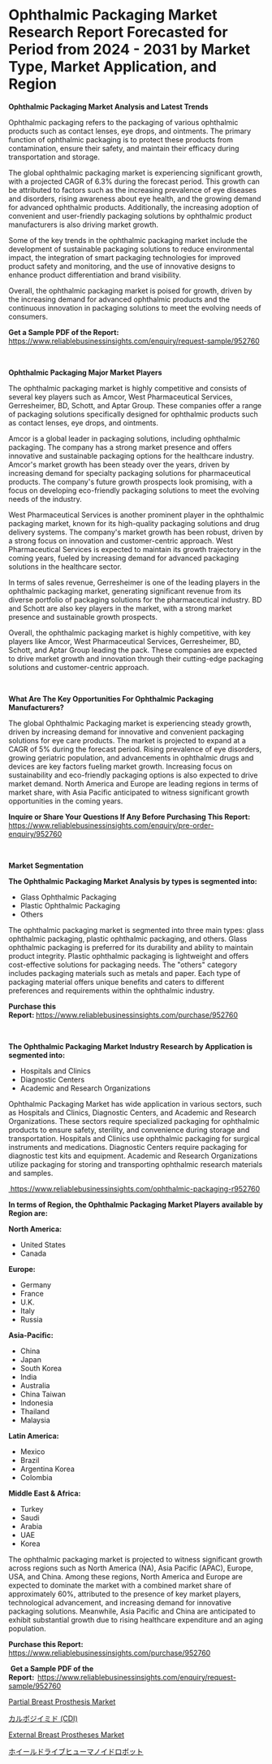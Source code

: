 <p><h1>Ophthalmic Packaging Market Research Report Forecasted for Period from 2024 -  2031 by Market Type, Market Application, and Region</h1></p><p><strong>Ophthalmic Packaging Market Analysis and Latest Trends</strong></p>
<p><p>Ophthalmic packaging refers to the packaging of various ophthalmic products such as contact lenses, eye drops, and ointments. The primary function of ophthalmic packaging is to protect these products from contamination, ensure their safety, and maintain their efficacy during transportation and storage.</p><p>The global ophthalmic packaging market is experiencing significant growth, with a projected CAGR of 6.3% during the forecast period. This growth can be attributed to factors such as the increasing prevalence of eye diseases and disorders, rising awareness about eye health, and the growing demand for advanced ophthalmic products. Additionally, the increasing adoption of convenient and user-friendly packaging solutions by ophthalmic product manufacturers is also driving market growth.</p><p>Some of the key trends in the ophthalmic packaging market include the development of sustainable packaging solutions to reduce environmental impact, the integration of smart packaging technologies for improved product safety and monitoring, and the use of innovative designs to enhance product differentiation and brand visibility.</p><p>Overall, the ophthalmic packaging market is poised for growth, driven by the increasing demand for advanced ophthalmic products and the continuous innovation in packaging solutions to meet the evolving needs of consumers.</p></p>
<p><strong>Get a Sample PDF of the Report:&nbsp;</strong> <a href="https://www.reliablebusinessinsights.com/enquiry/request-sample/952760">https://www.reliablebusinessinsights.com/enquiry/request-sample/952760</a></p>
<p>&nbsp;</p>
<p><strong>Ophthalmic Packaging Major Market Players</strong></p>
<p><p>The ophthalmic packaging market is highly competitive and consists of several key players such as Amcor, West Pharmaceutical Services, Gerresheimer, BD, Schott, and Aptar Group. These companies offer a range of packaging solutions specifically designed for ophthalmic products such as contact lenses, eye drops, and ointments.</p><p>Amcor is a global leader in packaging solutions, including ophthalmic packaging. The company has a strong market presence and offers innovative and sustainable packaging options for the healthcare industry. Amcor's market growth has been steady over the years, driven by increasing demand for specialty packaging solutions for pharmaceutical products. The company's future growth prospects look promising, with a focus on developing eco-friendly packaging solutions to meet the evolving needs of the industry.</p><p>West Pharmaceutical Services is another prominent player in the ophthalmic packaging market, known for its high-quality packaging solutions and drug delivery systems. The company's market growth has been robust, driven by a strong focus on innovation and customer-centric approach. West Pharmaceutical Services is expected to maintain its growth trajectory in the coming years, fueled by increasing demand for advanced packaging solutions in the healthcare sector.</p><p>In terms of sales revenue, Gerresheimer is one of the leading players in the ophthalmic packaging market, generating significant revenue from its diverse portfolio of packaging solutions for the pharmaceutical industry. BD and Schott are also key players in the market, with a strong market presence and sustainable growth prospects.</p><p>Overall, the ophthalmic packaging market is highly competitive, with key players like Amcor, West Pharmaceutical Services, Gerresheimer, BD, Schott, and Aptar Group leading the pack. These companies are expected to drive market growth and innovation through their cutting-edge packaging solutions and customer-centric approach.</p></p>
<p>&nbsp;</p>
<p><strong>What Are The Key Opportunities For Ophthalmic Packaging Manufacturers?</strong></p>
<p><p>The global Ophthalmic Packaging market is experiencing steady growth, driven by increasing demand for innovative and convenient packaging solutions for eye care products. The market is projected to expand at a CAGR of 5% during the forecast period. Rising prevalence of eye disorders, growing geriatric population, and advancements in ophthalmic drugs and devices are key factors fueling market growth. Increasing focus on sustainability and eco-friendly packaging options is also expected to drive market demand. North America and Europe are leading regions in terms of market share, with Asia Pacific anticipated to witness significant growth opportunities in the coming years.</p></p>
<p><strong>Inquire or Share Your Questions If Any Before Purchasing This Report:</strong> <a href="https://www.reliablebusinessinsights.com/enquiry/pre-order-enquiry/952760">https://www.reliablebusinessinsights.com/enquiry/pre-order-enquiry/952760</a></p>
<p>&nbsp;</p>
<p><strong>Market Segmentation</strong></p>
<p><strong>The Ophthalmic Packaging Market Analysis by types is segmented into:</strong></p>
<p><ul><li>Glass Ophthalmic Packaging</li><li>Plastic Ophthalmic Packaging</li><li>Others</li></ul></p>
<p><p>The ophthalmic packaging market is segmented into three main types: glass ophthalmic packaging, plastic ophthalmic packaging, and others. Glass ophthalmic packaging is preferred for its durability and ability to maintain product integrity. Plastic ophthalmic packaging is lightweight and offers cost-effective solutions for packaging needs. The "others" category includes packaging materials such as metals and paper. Each type of packaging material offers unique benefits and caters to different preferences and requirements within the ophthalmic industry.</p></p>
<p><strong>Purchase this Report:&nbsp;</strong><a href="https://www.reliablebusinessinsights.com/purchase/952760">https://www.reliablebusinessinsights.com/purchase/952760</a></p>
<p>&nbsp;</p>
<p><strong>The Ophthalmic Packaging Market Industry Research by Application is segmented into:</strong></p>
<p><ul><li>Hospitals and Clinics</li><li>Diagnostic Centers</li><li>Academic and Research Organizations</li></ul></p>
<p><p>Ophthalmic Packaging Market has wide application in various sectors, such as Hospitals and Clinics, Diagnostic Centers, and Academic and Research Organizations. These sectors require specialized packaging for ophthalmic products to ensure safety, sterility, and convenience during storage and transportation. Hospitals and Clinics use ophthalmic packaging for surgical instruments and medications. Diagnostic Centers require packaging for diagnostic test kits and equipment. Academic and Research Organizations utilize packaging for storing and transporting ophthalmic research materials and samples.</p></p>
<p><a href="https://www.reliablebusinessinsights.com/ophthalmic-packaging-r952760">&nbsp;https://www.reliablebusinessinsights.com/ophthalmic-packaging-r952760</a></p>
<p><strong>In terms of Region, the Ophthalmic Packaging Market Players available by Region are:</strong></p>
<p>
    <p> <strong> North America: </strong>
        <ul>
            <li>United States</li>
            <li>Canada</li>
        </ul>
        </p> 
    <p> <strong> Europe: </strong>
        <ul>
            <li>Germany</li>
            <li>France</li>
            <li>U.K.</li>
            <li>Italy</li>
            <li>Russia</li>
        </ul>
        </p> 
    <p> <strong> Asia-Pacific: </strong>
        <ul>
            <li>China</li>
            <li>Japan</li>
            <li>South Korea</li>
            <li>India</li>
            <li>Australia</li>
            <li>China Taiwan</li>
            <li>Indonesia</li>
            <li>Thailand</li>
            <li>Malaysia</li>
        </ul>
        </p> 
    <p> <strong> Latin America: </strong>
        <ul>
            <li>Mexico</li>
            <li>Brazil</li>
            <li>Argentina Korea</li>
            <li>Colombia</li>
        </ul>
        </p> 
    <p> <strong> Middle East & Africa: </strong>
        <ul>
            <li>Turkey</li>
            <li>Saudi</li>
            <li>Arabia</li>
            <li>UAE</li>
            <li>Korea</li>
        </ul>
    </p>
    </p>
<p><p>The ophthalmic packaging market is projected to witness significant growth across regions such as North America (NA), Asia Pacific (APAC), Europe, USA, and China. Among these regions, North America and Europe are expected to dominate the market with a combined market share of approximately 60%, attributed to the presence of key market players, technological advancement, and increasing demand for innovative packaging solutions. Meanwhile, Asia Pacific and China are anticipated to exhibit substantial growth due to rising healthcare expenditure and an aging population.</p></p>
<p><strong>Purchase this Report: </strong><a href="https://www.reliablebusinessinsights.com/purchase/952760">https://www.reliablebusinessinsights.com/purchase/952760</a></p>
<p>&nbsp;<strong>Get a Sample PDF of the Report:&nbsp;&nbsp;</strong><a href="https://www.reliablebusinessinsights.com/enquiry/request-sample/952760">https://www.reliablebusinessinsights.com/enquiry/request-sample/952760</a></p>
<p><strong></strong></p>
<p><p><a href="https://github.com/vregtldg37/Market-Research-Report-List-1/blob/main/partial-breast-prosthesis-market.md">Partial Breast Prosthesis Market</a></p><p><a href="https://github.com/NikitaBruen/Market-Research-Report-List-1/blob/main/4571042173109.md">カルボジイミド (CDI)</a></p><p><a href="https://github.com/labibmmn112/Market-Research-Report-List-1/blob/main/external-breast-prostheses-market.md">External Breast Prostheses Market</a></p><p><a href="https://github.com/mm14022023/Market-Research-Report-List-2/blob/main/4575234173108.md">ホイールドライブヒューマノイドロボット</a></p></p>